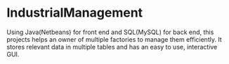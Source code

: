 # IndustrialManagement
Using Java(Netbeans) for front end and SQL(MySQL) for back end, this projects helps an owner of multiple factories to manage them efficiently. It stores relevant data in multiple tables and has an easy to use, interactive GUI.
